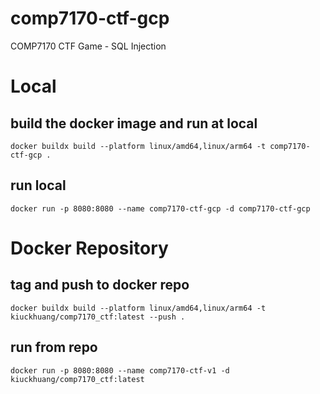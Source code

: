 # comp7170-ctf-gcp
COMP7170 CTF Game - SQL Injection

# Local
## build the docker image and run at local
```
docker buildx build --platform linux/amd64,linux/arm64 -t comp7170-ctf-gcp .
```

## run local
```
docker run -p 8080:8080 --name comp7170-ctf-gcp -d comp7170-ctf-gcp
```

# Docker Repository
## tag and push to docker repo
```
docker buildx build --platform linux/amd64,linux/arm64 -t kiuckhuang/comp7170_ctf:latest --push .
```
## run from repo
```
docker run -p 8080:8080 --name comp7170-ctf-v1 -d kiuckhuang/comp7170_ctf:latest
```
